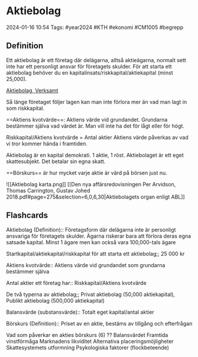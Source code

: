 # Aktiebolag

2024-01-16 10:54
Tags: #year2024 #KTH #ekonomi #CM1005 #begrepp

## Definition

Ett aktiebolag är ett företag där delägarna, alltså aktieägarna, normalt sett inte har ett personligt ansvar för företagets skulder. För att starta ett aktiebolag behöver du en kapitalinsats/riskkapital/aktiekapital (minst 25,000).

[Aktiebolag, Verksamt](https://www.verksamt.se/starta/valj-foretagsform/aktiebolag)

Så länge företaget följer lagen kan man inte förlora mer än vad man lagt in som riskkapital.

==Aktiens kvotvärde==: Aktiens värde vid grundandet. Grundarna bestämmer själva vad värdet är. Man vill inte ha det för lågt eller för högt.

Riskkapital/Aktiens kvotvärde = Antal aktier
Aktiens värde påverkas av vad vi tror kommer hända i framtiden.

Aktiebolag är en kapital demokrati. 1 aktie, 1 röst.
Aktiebolaget är ett eget skattesubjekt. Det betalar sin egna skatt.

==Börskurs== är hur mycket varje aktie är värd på börsen just nu.

![[Aktiebolag karta.png]]
[[Den nya affärsredovisningen Per Arvidson, Thomas Carrington, Gustav Johed 2018.pdf#page=275&selection=6,0,6,30|Aktiebolagets organ enligt ABL]]

## Flashcards

Aktiebolag (Definition):: Företagsform där delägarna inte är personligt ansvariga för företagets skulder. Ägarna riskerar bara att förlora deras egna satsade kapital. Minst 1 ägare men kan också vara 100,000-tals ägare
<!--SR:!2024-01-25,2,232!2024-01-26,4,272-->

Startkapital/aktiekapital/riskkapital för att starta ett aktiebolag;; 25 000 kr
<!--SR:!2024-02-06,11,272!2024-01-25,4,270-->

Aktiens kvotvärde:: Aktiens värde vid grundandet som grundarna bestämmer själva
<!--SR:!2024-01-25,3,252!2024-01-26,4,272-->

Antal aktier ett företag har:: Riskkapital/Aktiens kvotvärde
<!--SR:!2024-01-23,1,232!2024-02-01,6,250-->

De två typerna av aktiebolag;; Privat aktiebolag (50,000 aktiekapital), Publikt aktiebolag (500,000 aktiekapital)
<!--SR:!2024-01-29,3,250-->

Balansvärde (substansvärde):: Totalt eget kapital/antal aktier

Börskurs (Definition):: Priset av en aktie, bestäms av tillgång och efterfrågan
<!--SR:!2000-01-01,1,250!2024-01-27,1,232-->

Vad som påverkar en akties börskurs (6)
??
Balansvärdet
Framtida vinstförmåga
Marknadens likviditet
Alternativa placeringsmöjligheter
Skattesystemets utformning
Psykologiska faktorer (flockbeteende)
<!--SR:!2024-01-27,1,232!2000-01-01,1,250-->

